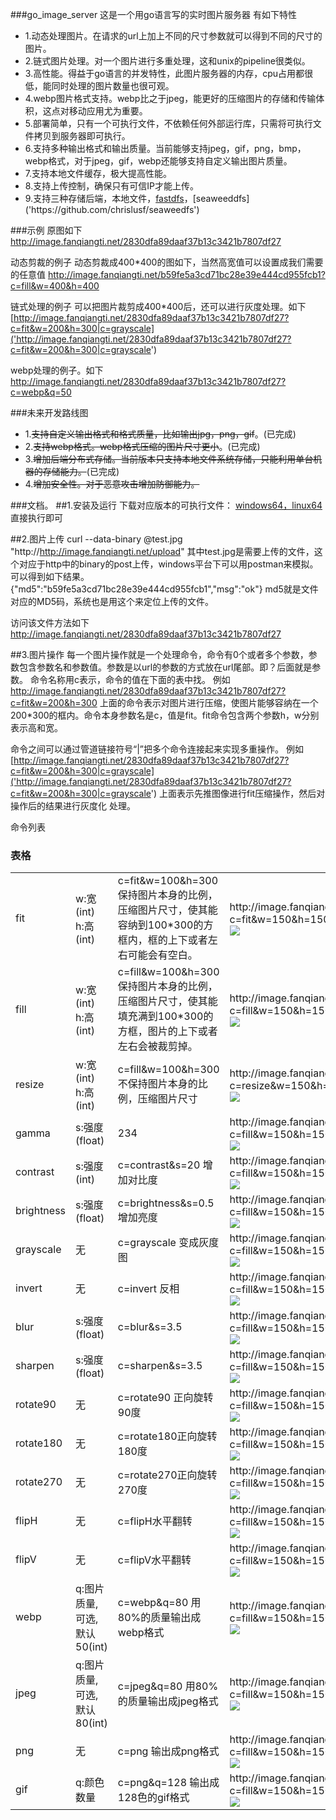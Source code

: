 ###go_image_server
这是一个用go语言写的实时图片服务器
有如下特性
* 1.动态处理图片。在请求的url上加上不同的尺寸参数就可以得到不同的尺寸的图片。
* 2.链式图片处理。对一个图片进行多重处理，这和unix的pipeline很类似。
* 3.高性能。得益于go语言的并发特性，此图片服务器的内存，cpu占用都很低，能同时处理的图片数量也很可观。
* 4.webp图片格式支持。webp比之于jpeg，能更好的压缩图片的存储和传输体积，这点对移动应用尤为重要。
* 5.部署简单，只有一个可执行文件，不依赖任何外部运行库，只需将可执行文件拷贝到服务器即可执行。
* 6.支持多种输出格式和输出质量。当前能够支持jpeg，gif，png，bmp，webp格式，对于jpeg，gif，webp还能够支持自定义输出图片质量。
* 7.支持本地文件缓存，极大提高性能。
* 8.支持上传控制，确保只有可信IP才能上传。
* 9.支持三种存储后端，本地文件，[fastdfs]('http://image.fanqiangti.net/2830dfa89daaf37b13c3421b7807df27?c=fit&w=200&h=300|c=grayscale')，[seaweeddfs]('https://github.com/chrislusf/seaweedfs')


###示例
原图如下
http://image.fanqiangti.net/2830dfa89daaf37b13c3421b7807df27

动态剪裁的例子
动态剪裁成400*400的图如下，当然高宽值可以设置成我们需要的任意值
http://image.fanqiangti.net/b59fe5a3cd71bc28e39e444cd955fcb1?c=fill&w=400&h=400

链式处理的例子
可以把图片裁剪成400*400后，还可以进行灰度处理。如下
[http://image.fanqiangti.net/2830dfa89daaf37b13c3421b7807df27?c=fit&w=200&h=300|c=grayscale]('http://image.fanqiangti.net/2830dfa89daaf37b13c3421b7807df27?c=fit&w=200&h=300|c=grayscale')


webp处理的例子。如下
http://image.fanqiangti.net/2830dfa89daaf37b13c3421b7807df27?c=webp&q=50



###未来开发路线图


* 1.~~支持自定义输出格式和格式质量，比如输出jpg，png，gif~~。(已完成)
* 2.~~支持webp格式。webp格式压缩的图片尺寸更小~~。(已完成)
* 3.~~增加后端分布式存储。当前版本只支持本地文件系统存储，只能利用单台机器的存储能力。~~(已完成)
* 4.~~增加安全性。对于恶意攻击增加防御能力。~~



###文档。
##1.安装及运行
下载对应版本的可执行文件：
[windows64，linux64]('http://pan.baidu.com/s/1hr7VYle')
直接执行即可


##2.图片上传
curl  --data-binary @test.jpg "http://http://image.fanqiangti.net/upload"
其中test.jpg是需要上传的文件，这个对应于http中的binary的post上传，windows平台下可以用postman来模拟。
可以得到如下结果。
{"md5":"b59fe5a3cd71bc28e39e444cd955fcb1","msg":"ok"}
md5就是文件对应的MD5码，系统也是用这个来定位上传的文件。

访问该文件方法如下
http://image.fanqiangti.net/2830dfa89daaf37b13c3421b7807df27

##3.图片操作
每一个图片操作就是一个处理命令，命令有0个或者多个参数，参数包含参数名和参数值。参数是以url的参数的方式放在url尾部。即？后面就是参数。
命令名称用c表示，命令的值在下面的表中找。
例如
http://image.fanqiangti.net/2830dfa89daaf37b13c3421b7807df27?c=fit&w=200&h=300
上面的命令表示对图片进行压缩，使图片能够容纳在一个200*300的框内。命令本身参数名是c，值是fit。fit命令包含两个参数h，w分别表示高和宽。


命令之间可以通过管道链接符号“|”把多个命令连接起来实现多重操作。
例如
[http://image.fanqiangti.net/2830dfa89daaf37b13c3421b7807df27?c=fit&w=200&h=300|c=grayscale]('http://image.fanqiangti.net/2830dfa89daaf37b13c3421b7807df27?c=fit&w=200&h=300|c=grayscale')
上面表示先推图像进行fit压缩操作，然后对操作后的结果进行灰度化 处理。





命令列表

### 表格
<table>
    <tr>
        <td>fit</td>
        <td>w:宽(int)<br/>h:高(int)</td>
        <td>c=fit&w=100&h=300  <br/>保持图片本身的比例，压缩图片尺寸，使其能容纳到100*300的方框内，框的上下或者左右可能会有空白。</td>
        <td>http://image.fanqiangti.net/2830dfa89daaf37b13c3421b7807df27?c=fit&w=150&h=150<br/>
            <img src="http://image.fanqiangti.net/2830dfa89daaf37b13c3421b7807df27?c=fit&w=150&h=150" /></td>
        <td></td>
    </tr>
    <tr>
        <td>fill</td>
        <td>w:宽(int)<br/>h:高(int)</td>
        <td>c=fill&w=100&h=300  <br/>保持图片本身的比例，压缩图片尺寸，使其能填充满到100*300的方框，图片的上下或者左右会被裁剪掉。</td>
        <td>http://image.fanqiangti.net/2830dfa89daaf37b13c3421b7807df27?c=fill&w=150&h=150<br/>
                        <img src="http://image.fanqiangti.net/2830dfa89daaf37b13c3421b7807df27?c=fill&w=150&h=150" /></td>
        <td></td>
    </tr>
    <tr>
        <td>resize</td>
        <td>w:宽(int)<br/>h:高(int) </td>
        <td> c=fill&w=100&h=300 <br/>不保持图片本身的比例，压缩图片尺寸</td>
        <td>http://image.fanqiangti.net/2830dfa89daaf37b13c3421b7807df27?c=resize&w=150&h=150<br/>
                        <img src="http://image.fanqiangti.net/2830dfa89daaf37b13c3421b7807df27?c=resize&w=150&h=150" /></td>
        <td></td>
    </tr>
    <tr>
        <td>gamma</td>
        <td>s:强度(float)</td>
        <td>234</td>
        <td>http://image.fanqiangti.net/2830dfa89daaf37b13c3421b7807df27?c=fill&w=150&h=150|c=gamma&q=10<br/>
                        <img src="http://image.fanqiangti.net/2830dfa89daaf37b13c3421b7807df27?c=fill&w=150&h=150|c=gamma&q=10" /></td>
        <td></td>
    </tr>
    <tr>
        <td>contrast</td>
        <td>s:强度(int) </td>
        <td>c=contrast&s=20   增加对比度</td>
        <td>http://image.fanqiangti.net/2830dfa89daaf37b13c3421b7807df27?c=fill&w=150&h=150|c=contrast&s=120<br/>
                        <img src="http://image.fanqiangti.net/2830dfa89daaf37b13c3421b7807df27?c=fill&w=150&h=150|c=contrast&s=120" /></td>
        <td></td>
    </tr>
    <tr>
        <td>brightness</td>
        <td>s:强度(float)</td>
        <td> c=brightness&s=0.5   增加亮度 </td>
        <td>http://image.fanqiangti.net/2830dfa89daaf37b13c3421b7807df27?c=fill&w=150&h=150|c=brightness&s=38<br/>
                        <img src="http://image.fanqiangti.net/2830dfa89daaf37b13c3421b7807df27?c=fill&w=150&h=150|c=brightness&s=38" /></td>
        <td></td>
    </tr>
    <tr>
        <td>grayscale</td>
        <td>无</td>
        <td>c=grayscale 变成灰度图  </td>
        <td>http://image.fanqiangti.net/2830dfa89daaf37b13c3421b7807df27?c=fill&w=150&h=150|c=grayscale<br/>
                        <img src="http://image.fanqiangti.net/2830dfa89daaf37b13c3421b7807df27?c=fill&w=150&h=150|c=grayscale" /></td>
        <td></td>
    </tr>
    <tr>
        <td>invert</td>
        <td>无</td>
        <td>c=invert 反相 </td>
        <td>http://image.fanqiangti.net/2830dfa89daaf37b13c3421b7807df27?c=fill&w=150&h=150|c=invert<br/>
                        <img src="http://image.fanqiangti.net/2830dfa89daaf37b13c3421b7807df27?c=fill&w=150&h=150|c=invert" /></td>
        <td></td>
    </tr>
    <tr>
        <td>blur</td>
        <td>s:强度(float)</td>
        <td>c=blur&s=3.5</td>
        <td>http://image.fanqiangti.net/2830dfa89daaf37b13c3421b7807df27?c=fill&w=150&h=150|c=blur&s=3.5<br/>
                        <img src="http://image.fanqiangti.net/2830dfa89daaf37b13c3421b7807df27?c=fill&w=150&h=150|c=blur&s=3.5" /></td>
        <td></td>
    </tr>
    <tr>
        <td>sharpen</td>
        <td>s:强度(float)</td>
        <td>c=sharpen&s=3.5 </td>
        <td>http://image.fanqiangti.net/2830dfa89daaf37b13c3421b7807df27?c=fill&w=150&h=150|c=sharpen&s=65<br/>
                        <img src="http://image.fanqiangti.net/2830dfa89daaf37b13c3421b7807df27?c=fill&w=150&h=150|c=sharpen&s=65" /></td>
        <td></td>
    </tr>
    <tr>
        <td>rotate90</td>
        <td>无</td>
        <td>c=rotate90 正向旋转90度 </td>
        <td>http://image.fanqiangti.net/2830dfa89daaf37b13c3421b7807df27?c=fill&w=150&h=150|c=rotate90<br/>
                        <img src="http://image.fanqiangti.net/2830dfa89daaf37b13c3421b7807df27?c=fill&w=150&h=150|c=rotate90" /></td>
        <td></td>
    </tr>
    <tr>
        <td>rotate180</td>
        <td>无</td>
        <td>c=rotate180正向旋转180度</td>
        <td>http://image.fanqiangti.net/2830dfa89daaf37b13c3421b7807df27?c=fill&w=150&h=150|c=rotate180<br/>
                        <img src="http://image.fanqiangti.net/2830dfa89daaf37b13c3421b7807df27?c=fill&w=150&h=150|c=rotate180" /></td>
        <td></td>
    </tr>
    <tr>
        <td>rotate270</td>
        <td>无</td>
        <td>c=rotate270正向旋转270度</td>
        <td>http://image.fanqiangti.net/2830dfa89daaf37b13c3421b7807df27?c=fill&w=150&h=150|c=rotate270<br/>
                        <img src="http://image.fanqiangti.net/2830dfa89daaf37b13c3421b7807df27?c=fill&w=150&h=150|c=rotate270" /></td>
        <td></td>
    </tr>
    <tr>
        <td>flipH</td>
        <td>无</td>
        <td>c=flipH水平翻转</td>
        <td>http://image.fanqiangti.net/2830dfa89daaf37b13c3421b7807df27?c=fill&w=150&h=150|c=flipH<br/>
                        <img src="http://image.fanqiangti.net/2830dfa89daaf37b13c3421b7807df27?c=fill&w=150&h=150|c=flipH" /></td>
        <td></td>
    </tr>
    <tr>
        <td>flipV</td>
        <td>无</td>
        <td>c=flipV水平翻转</td>
        <td>http://image.fanqiangti.net/2830dfa89daaf37b13c3421b7807df27?c=fill&w=150&h=150|c=flipV<br/>
                        <img src="http://image.fanqiangti.net/2830dfa89daaf37b13c3421b7807df27?c=fill&w=150&h=150|c=flipV" /></td>
        <td></td>
    </tr>
    <tr>
        <td>webp</td>
        <td>q:图片质量,可选,默认50(int) </td>
        <td> c=webp&q=80  用80%的质量输出成webp格式</td>
        <td>http://image.fanqiangti.net/2830dfa89daaf37b13c3421b7807df27?c=fill&w=150&h=150|c=webp&q=80<br/>
                        <img src="http://image.fanqiangti.net/2830dfa89daaf37b13c3421b7807df27?c=fill&w=150&h=150|c=webp&q=80" /></td>
        <td></td>
    </tr>
    <tr>
        <td>jpeg</td>
        <td>q:图片质量,可选,默认80(int) </td>
        <td>c=jpeg&q=80  用80%的质量输出成jpeg格式</td>
        <td>http://image.fanqiangti.net/2830dfa89daaf37b13c3421b7807df27?c=fill&w=150&h=150|c=jpeg&q=80<br/>
                        <img src="http://image.fanqiangti.net/2830dfa89daaf37b13c3421b7807df27?c=fill&w=150&h=150|c=jpeg&q=80" /></td>
        <td></td>
    </tr>
    <tr>
        <td>png</td>
        <td>无</td>
        <td>c=png  输出成png格式</td>
        <td>http://image.fanqiangti.net/2830dfa89daaf37b13c3421b7807df27?c=fill&w=150&h=150|c=png<br/>
                        <img src="http://image.fanqiangti.net/2830dfa89daaf37b13c3421b7807df27?c=fill&w=150&h=150|c=png" /></td>
        <td></td>
    </tr>
    <tr>
        <td>gif</td>
        <td>q:颜色数量</td>
        <td>c=png&q=128  输出成128色的gif格式</td>
        <td>http://image.fanqiangti.net/2830dfa89daaf37b13c3421b7807df27?c=fill&w=150&h=150|c=gif&q=64<br/>
                        <img src="http://image.fanqiangti.net/2830dfa89daaf37b13c3421b7807df27?c=fill&w=150&h=150|c=gif&q=64" /></td>
        <td></td>
    </tr>
</table>
